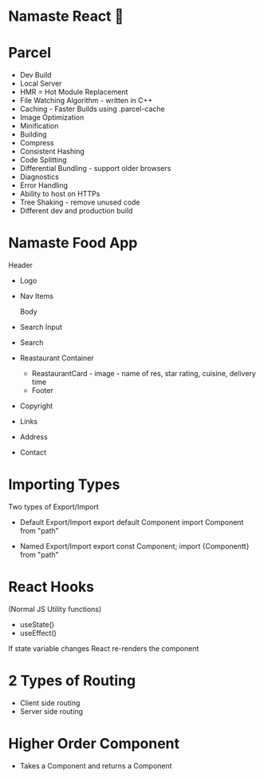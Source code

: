 # Namaste React 🚀

# Parcel

- Dev Build
- Local Server
- HMR = Hot Module Replacement
- File Watching Algorithm - written in C++
- Caching - Faster Builds using .parcel-cache
- Image Optimization
- Minification
- Building
- Compress
- Consistent Hashing
- Code Splitting
- Differential Bundling - support older browsers
- Diagnostics
- Error Handling
- Ability to host on HTTPs
- Tree Shaking - remove unused code
- Different dev and production build

# Namaste Food App

Header

- Logo
- Nav Items

  Body

- Search Input
- Search
- Reastaurant Container
  - ReastaurantCard - image - name of res, star rating, cuisine, delivery time
  - Footer
- Copyright
- Links
- Address
- Contact

# Importing Types

Two types of Export/Import

- Default Export/Import
  export default Component
  import Component from "path"

- Named Export/Import
  export const Component;
  import {Componentt} from "path"

# React Hooks

(Normal JS Utility functions)

- useState()
- useEffect()

If state variable changes React re-renders the component

# 2 Types of Routing

- Client side routing
- Server side routing

# Higher Order Component

- Takes a Component and returns a Component
